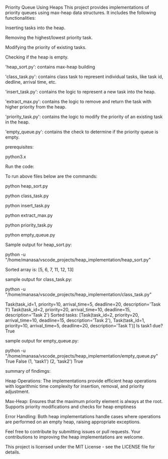 Priority Queue Using Heaps
This project provides implementations of priority queues using max-heap data structures. It includes the following functionalities:

Inserting tasks into the heap.

Removing the highest/lowest priority task.

Modifying the priority of existing tasks.

Checking if the heap is empty.

'heap_sort.py': contains max-heap building

'class_task.py': contains class task to represent individual tasks, like task id, dedline, arrival time, etc.

'insert_task.py': contains the logic to represent a new task into the heap.

'extract_max.py': contains the logic to remove and return the task with higher priority from the heap.

'priority_task.py': contains the logic to modify the priority of an existing task in the heap.

'empty_queue.py': contains the check to determine if the priority queue is empty.

prerequisites:

python3.x

Run the code:

To run above files below are the commands:

python heap_sort.py

python class_task.py

python insert_task.py

python extract_max.py

python priority_task.py

python empty_queue.py

Sample output for heap_sort.py:

python -u "/home/manasa/vscode_projects/heap_implementation/heap_sort.py"

Sorted array is: [5, 6, 7, 11, 12, 13]

sample output for class_task.py:

python -u "/home/manasa/vscode_projects/heap_implementation/class_task.py"

Task(task_id=1, priority=10, arrival_time=5, deadline=20, description='Task 1')
Task(task_id=2, priority=20, arrival_time=10, deadline=15, description='Task 2')
Sorted tasks: [Task(task_id=2, priority=20, arrival_time=10, deadline=15, description='Task 2'), Task(task_id=1, priority=10, arrival_time=5, deadline=20, description='Task 1')]
Is task1 due? True

sample output for empty_queue.py:

python -u "/home/manasa/vscode_projects/heap_implementation/empty_queue.py"
True
False
(1, 'task1')
(2, 'task2')
True

summary of findimgs:

Heap Operations: The implementations provide efficient heap operations with logarithmic time complexity for insertion, removal, and priority adjustment.

Max-Heap: Ensures that the maximum priority element is always at the root. Supports priority modifications and checks for heap emptiness

Error Handling: Both heap implementations handle cases where operations are performed on an empty heap, raising appropriate exceptions.

Feel free to contribute by submitting issues or pull requests. Your contributions to improving the heap implementations are welcome.

This project is licensed under the MIT License - see the LICENSE file for details.
